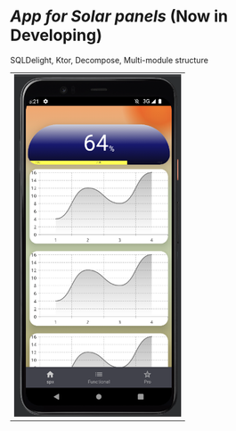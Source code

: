 # *App for Solar panels* (Now in Developing)

SQLDelight, Ktor, Decompose, Multi-module structure

<table style= padding:10px">
  <tr>
    <td>  <img src="./demo/demo_sol.png"  alt="1" width = 300px > </td>
  </tr>
</table>